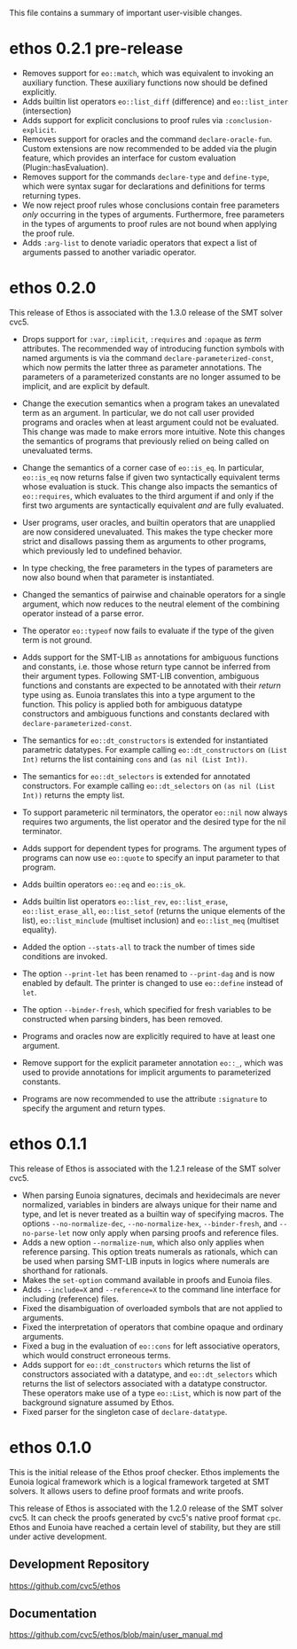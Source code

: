 This file contains a summary of important user-visible changes.


ethos 0.2.1 pre-release
=======================

- Removes support for `eo::match`, which was equivalent to invoking an auxiliary function. These auxiliary functions now should be defined explicitly.
- Adds builtin list operators `eo::list_diff` (difference) and `eo::list_inter` (intersection)
- Adds support for explicit conclusions to proof rules via `:conclusion-explicit`.
- Removes support for oracles and the command `declare-oracle-fun`. Custom extensions are now recommended to be added via the plugin feature, which provides an interface for custom evaluation (Plugin::hasEvaluation).
- Removes support for the commands `declare-type` and `define-type`, which were syntax sugar for declarations and definitions for terms returning types.
- We now reject proof rules whose conclusions contain free parameters *only* occurring in the types of arguments. Furthermore, free parameters in the types of arguments to proof rules are not bound when applying the proof rule.
- Adds `:arg-list` to denote variadic operators that expect a list of arguments passed to another variadic operator.


ethos 0.2.0
===========

This release of Ethos is associated with the 1.3.0 release of the SMT solver cvc5.

- Drops support for `:var`, `:implicit`, `:requires` and `:opaque` as *term* attributes. The recommended way of introducing function symbols with named arguments is via the command `declare-parameterized-const`, which now permits the latter three as parameter annotations. The parameters of a parameterized constants are no longer assumed to be implicit, and are explicit by default.
- Change the execution semantics when a program takes an unevalated term as an argument. In particular, we do not call user provided programs and oracles when at least argument could not be evaluated. This change was made to make errors more intuitive. Note this changes the semantics of programs that previously relied on being called on unevaluated terms.
- Change the semantics of a corner case of `eo::is_eq`. In particular, `eo::is_eq` now returns false if given two syntactically equivalent terms whose evaluation is stuck. This change also impacts the semantics of `eo::requires`, which evaluates to the third argument if and only if the first two arguments are syntactically equivalent *and* are fully evaluated.
- User programs, user oracles, and builtin operators that are unapplied are now considered unevaluated. This makes the type checker more strict and disallows passing them as arguments to other programs, which previously led to undefined behavior.
- In type checking, the free parameters in the types of parameters are now also bound when that parameter is instantiated.
- Changed the semantics of pairwise and chainable operators for a single argument, which now reduces to the neutral element of the combining operator instead of a parse error.
- The operator `eo::typeof` now fails to evaluate if the type of the given term is not ground.

- Adds support for the SMT-LIB `as` annotations for ambiguous functions and constants, i.e. those whose return type cannot be inferred from their argument types. Following SMT-LIB convention, ambiguous functions and constants are expected to be annotated with their *return* type using as.  Eunoia translates this into a type argument to the function. This policy is applied both for ambiguous datatype constructors and ambiguous functions and constants declared with `declare-parameterized-const`.
- The semantics for `eo::dt_constructors` is extended for instantiated parametric datatypes. For example calling `eo::dt_constructors` on `(List Int)` returns the list containing `cons` and `(as nil (List Int))`.
- The semantics for `eo::dt_selectors` is extended for annotated constructors. For example calling `eo::dt_selectors` on `(as nil (List Int))` returns the empty list.
- To support parameteric nil terminators, the operator `eo::nil` now always requires two arguments, the list operator and the desired type for the nil terminator.

- Adds support for dependent types for programs. The argument types of programs can now use `eo::quote` to specify an input parameter to that program.

- Adds builtin operators `eo::eq` and `eo::is_ok`.
- Adds builtin list operators `eo::list_rev`, `eo::list_erase`, `eo::list_erase_all`, `eo::list_setof` (returns the unique elements of the list), `eo::list_minclude` (multiset inclusion) and `eo::list_meq` (multiset equality).
- Added the option `--stats-all` to track the number of times side conditions are invoked.
- The option `--print-let` has been renamed to `--print-dag` and is now enabled by default. The printer is changed to use `eo::define` instead of `let`.
- The option `--binder-fresh`, which specified for fresh variables to be constructed when parsing binders, has been removed.
- Programs and oracles now are explicitly required to have at least one argument.
- Remove support for the explicit parameter annotation `eo::_`, which was used to provide annotations for implicit arguments to parameterized constants.
- Programs are now recommended to use the attribute `:signature` to specify the argument and return types.

ethos 0.1.1
===========

This release of Ethos is associated with the 1.2.1 release of the SMT solver cvc5.

- When parsing Eunoia signatures, decimals and hexidecimals are never normalized, variables in binders are always unique for their name and type, and let is never treated as a builtin way of specifying macros. The options `--no-normalize-dec`, `--no-normalize-hex`, `--binder-fresh`, and `--no-parse-let` now only apply when parsing proofs and reference files.
- Adds a new option `--normalize-num`, which also only applies when reference parsing. This option treats numerals as rationals, which can be used when parsing SMT-LIB inputs in logics where numerals are shorthand for rationals.
- Makes the `set-option` command available in proofs and Eunoia files.
- Adds `--include=X` and `--reference=X` to the command line interface for including (reference) files.
- Fixed the disambiguation of overloaded symbols that are not applied to arguments.
- Fixed the interpretation of operators that combine opaque and ordinary arguments.
- Fixed a bug in the evaluation of `eo::cons` for left associative operators, which would construct erroneous terms.
- Adds support for `eo::dt_constructors` which returns the list of constructors associated with a datatype, and `eo::dt_selectors` which returns the list of selectors associated with a datatype constructor. These operators make use of a type `eo::List`, which is now part of the background signature assumed by Ethos.
- Fixed parser for the singleton case of `declare-datatype`.

ethos 0.1.0
===========

This is the initial release of the Ethos proof checker.  Ethos implements the Eunoia logical framework which is a logical framework targeted at SMT solvers.  It allows users to define proof formats and write proofs.

This release of Ethos is associated with the 1.2.0 release of the SMT solver cvc5.  It can check the proofs generated by cvc5's native proof format `cpc`.  Ethos and Eunoia have reached a certain level of stability, but they are still under active development.

## Development Repository

https://github.com/cvc5/ethos

## Documentation

https://github.com/cvc5/ethos/blob/main/user_manual.md


